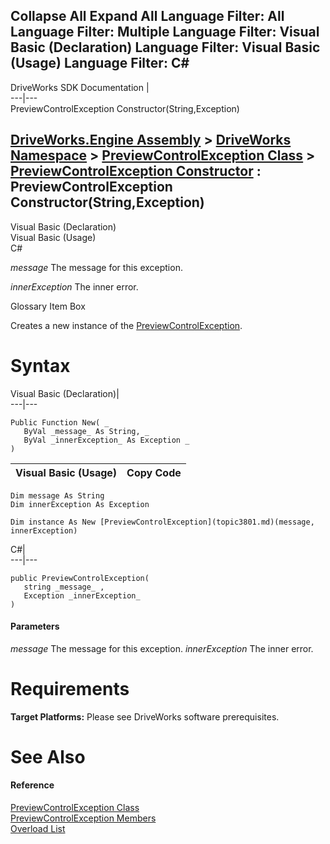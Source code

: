 Collapse All Expand All Language Filter: All  Language Filter: Multiple  Language Filter: Visual Basic (Declaration) Language Filter: Visual Basic (Usage) Language Filter: C#  
---  
DriveWorks SDK Documentation  |   
---|---  
PreviewControlException Constructor(String,Exception)   
  
[DriveWorks.Engine Assembly](topic2156.md) > [DriveWorks Namespace](topic2159.md) > [PreviewControlException Class](topic3801.md) > [PreviewControlException Constructor](topic3807.md) : PreviewControlException Constructor(String,Exception)  
---  
  
Visual Basic (Declaration)    
Visual Basic (Usage)    
C# 

_message_
    The message for this exception.

_innerException_
    The inner error.

Glossary Item Box

Creates a new instance of the [PreviewControlException](topic3801.md). 

# Syntax

Visual Basic (Declaration)|   
---|---  
      
    
    Public Function New( _
       ByVal _message_ As String, _
       ByVal _innerException_ As Exception _
    )  
  
Visual Basic (Usage)| Copy Code  
---|---  
      
    
    Dim message As String
    Dim innerException As Exception
     
    Dim instance As New [PreviewControlException](topic3801.md)(message, innerException)  
  
C#|   
---|---  
      
    
    public PreviewControlException( 
       string _message_ ,
       Exception _innerException_
    )  
  
#### Parameters

 _message_
    The message for this exception.
_innerException_
    The inner error.

# Requirements

**Target Platforms:** Please see DriveWorks software prerequisites.

# See Also

#### Reference

[PreviewControlException Class](topic3801.md)   
[PreviewControlException Members](topic3802.md)   
[Overload List](topic3807.md)


